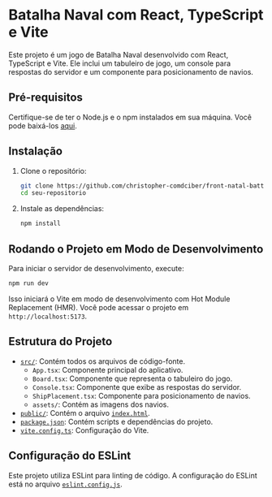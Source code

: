# Batalha Naval com React, TypeScript e Vite

Este projeto é um jogo de Batalha Naval desenvolvido com React, TypeScript e Vite. Ele inclui um tabuleiro de jogo, um console para respostas do servidor e um componente para posicionamento de navios.

## Pré-requisitos

Certifique-se de ter o Node.js e o npm instalados em sua máquina. Você pode baixá-los [aqui](https://nodejs.org/).

## Instalação

1. Clone o repositório:

   ```sh
   git clone https://github.com/christopher-comdciber/front-natal-battle.git
   cd seu-repositorio
   ```

2. Instale as dependências:

   ```sh
   npm install
   ```

## Rodando o Projeto em Modo de Desenvolvimento

Para iniciar o servidor de desenvolvimento, execute:

```sh
npm run dev
```

Isso iniciará o Vite em modo de desenvolvimento com Hot Module Replacement (HMR). Você pode acessar o projeto em `http://localhost:5173`.

## Estrutura do Projeto

- [`src/`](command:_github.copilot.openRelativePath?%5B%7B%22scheme%22%3A%22file%22%2C%22authority%22%3A%22%22%2C%22path%22%3A%22%2Fhome%2Fchristopher%2Ffatec%2Fmathematics_for_computer_science%2Ffront-naval-battle%2Fsrc%2F%22%2C%22query%22%3A%22%22%2C%22fragment%22%3A%22%22%7D%2C%226b23520f-8812-4bde-8a9c-221e0894090d%22%5D "/home/christopher/fatec/mathematics_for_computer_science/front-naval-battle/src/"): Contém todos os arquivos de código-fonte.
  - `App.tsx`: Componente principal do aplicativo.
  - `Board.tsx`: Componente que representa o tabuleiro do jogo.
  - `Console.tsx`: Componente que exibe as respostas do servidor.
  - `ShipPlacement.tsx`: Componente para posicionamento de navios.
  - `assets/`: Contém as imagens dos navios.
- [`public/`](command:_github.copilot.openRelativePath?%5B%7B%22scheme%22%3A%22file%22%2C%22authority%22%3A%22%22%2C%22path%22%3A%22%2Fhome%2Fchristopher%2Ffatec%2Fmathematics_for_computer_science%2Ffront-naval-battle%2Fpublic%2F%22%2C%22query%22%3A%22%22%2C%22fragment%22%3A%22%22%7D%2C%226b23520f-8812-4bde-8a9c-221e0894090d%22%5D "/home/christopher/fatec/mathematics_for_computer_science/front-naval-battle/public/"): Contém o arquivo [`index.html`](command:_github.copilot.openRelativePath?%5B%7B%22scheme%22%3A%22file%22%2C%22authority%22%3A%22%22%2C%22path%22%3A%22%2Fhome%2Fchristopher%2Ffatec%2Fmathematics_for_computer_science%2Ffront-naval-battle%2Findex.html%22%2C%22query%22%3A%22%22%2C%22fragment%22%3A%22%22%7D%2C%226b23520f-8812-4bde-8a9c-221e0894090d%22%5D "/home/christopher/fatec/mathematics_for_computer_science/front-naval-battle/index.html").
- [`package.json`](command:_github.copilot.openRelativePath?%5B%7B%22scheme%22%3A%22file%22%2C%22authority%22%3A%22%22%2C%22path%22%3A%22%2Fhome%2Fchristopher%2Ffatec%2Fmathematics_for_computer_science%2Ffront-naval-battle%2Fpackage.json%22%2C%22query%22%3A%22%22%2C%22fragment%22%3A%22%22%7D%2C%226b23520f-8812-4bde-8a9c-221e0894090d%22%5D "/home/christopher/fatec/mathematics_for_computer_science/front-naval-battle/package.json"): Contém scripts e dependências do projeto.
- [`vite.config.ts`](command:_github.copilot.openRelativePath?%5B%7B%22scheme%22%3A%22file%22%2C%22authority%22%3A%22%22%2C%22path%22%3A%22%2Fhome%2Fchristopher%2Ffatec%2Fmathematics_for_computer_science%2Ffront-naval-battle%2Fvite.config.ts%22%2C%22query%22%3A%22%22%2C%22fragment%22%3A%22%22%7D%2C%226b23520f-8812-4bde-8a9c-221e0894090d%22%5D "/home/christopher/fatec/mathematics_for_computer_science/front-naval-battle/vite.config.ts"): Configuração do Vite.

## Configuração do ESLint

Este projeto utiliza ESLint para linting de código. A configuração do ESLint está no arquivo [`eslint.config.js`](command:_github.copilot.openRelativePath?%5B%7B%22scheme%22%3A%22file%22%2C%22authority%22%3A%22%22%2C%22path%22%3A%22%2Fhome%2Fchristopher%2Ffatec%2Fmathematics_for_computer_science%2Ffront-naval-battle%2Feslint.config.js%22%2C%22query%22%3A%22%22%2C%22fragment%22%3A%22%22%7D%2C%226b23520f-8812-4bde-8a9c-221e0894090d%22%5D "/home/christopher/fatec/mathematics_for_computer_science/front-naval-battle/eslint.config.js").